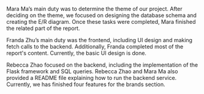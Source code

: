 Mara Ma’s main duty was to determine the theme of our project. After deciding on the theme, we focused on designing the database schema and creating the E/R diagram. Once these tasks were completed, Mara finished the related part of the report.

Franda Zhu’s main duty was the frontend, including UI design and making fetch calls to the backend. Additionally, Franda completed most of the report's content. Currently, the basic UI design is done.

Rebecca Zhao focused on the backend, including the implementation of the Flask framework and SQL queries. Rebecca Zhao and Mara Ma also provided a README file explaining how to run the backend service. Currently, we has finished four features for the brands section.
